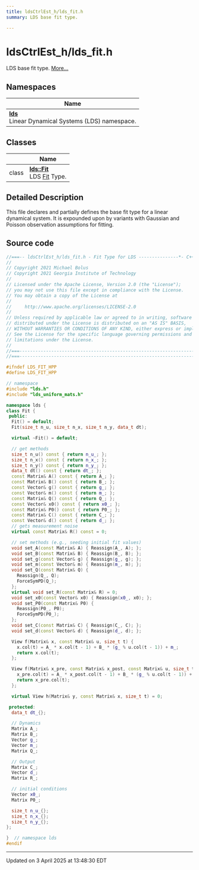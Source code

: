 ```yaml
---
title: ldsCtrlEst_h/lds_fit.h
summary: LDS base fit type. 

---
```


# ldsCtrlEst_h/lds_fit.h

LDS base fit type.  [More...](#detailed-description)



## Namespaces

| Name           |
| -------------- |
| **[lds](/lds-ctrl-est/docs/api/namespaces/namespacelds/)** <br>Linear Dynamical Systems (LDS) namespace.  |

## Classes

|                | Name           |
| -------------- | -------------- |
| class | **[lds::Fit](/lds-ctrl-est/docs/api/classes/classlds_1_1_fit/)** <br>LDS [Fit]() Type.  |

## Detailed Description



This file declares and partially defines the base fit type for a linear dynamical system. It is expounded upon by variants with Gaussian and Poisson observation assumptions for fitting. 





## Source code

```cpp
//===-- ldsCtrlEst_h/lds_fit.h - Fit Type for LDS ---------------*- C++ -*-===//
//
// Copyright 2021 Michael Bolus
// Copyright 2021 Georgia Institute of Technology
//
// Licensed under the Apache License, Version 2.0 (the "License");
// you may not use this file except in compliance with the License.
// You may obtain a copy of the License at
//
//     http://www.apache.org/licenses/LICENSE-2.0
//
// Unless required by applicable law or agreed to in writing, software
// distributed under the License is distributed on an "AS IS" BASIS,
// WITHOUT WARRANTIES OR CONDITIONS OF ANY KIND, either express or implied.
// See the License for the specific language governing permissions and
// limitations under the License.
//
//===----------------------------------------------------------------------===//
//===----------------------------------------------------------------------===//

#ifndef LDS_FIT_HPP
#define LDS_FIT_HPP

// namespace
#include "lds.h"
#include "lds_uniform_mats.h"

namespace lds {
class Fit {
 public:
  Fit() = default;
  Fit(size_t n_u, size_t n_x, size_t n_y, data_t dt);

  virtual ~Fit() = default;

  // get methods
  size_t n_u() const { return n_u_; };
  size_t n_x() const { return n_x_; };
  size_t n_y() const { return n_y_; };
  data_t dt() const { return dt_; };
  const Matrix& A() const { return A_; };
  const Matrix& B() const { return B_; };
  const Vector& g() const { return g_; };
  const Vector& m() const { return m_; };
  const Matrix& Q() const { return Q_; };
  const Vector& x0() const { return x0_; };
  const Matrix& P0() const { return P0_; };
  const Matrix& C() const { return C_; };
  const Vector& d() const { return d_; };
  // gets measurement noise
  virtual const Matrix& R() const = 0;

  // set methods (e.g., seeding initial fit values)
  void set_A(const Matrix& A) { Reassign(A_, A); };
  void set_B(const Matrix& B) { Reassign(B_, B); };
  void set_g(const Vector& g) { Reassign(g_, g); };
  void set_m(const Vector& m) { Reassign(m_, m); };
  void set_Q(const Matrix& Q) {
    Reassign(Q_, Q);
    ForceSymPD(Q_);
  };
  virtual void set_R(const Matrix& R) = 0;
  void set_x0(const Vector& x0) { Reassign(x0_, x0); };
  void set_P0(const Matrix& P0) {
    Reassign(P0_, P0);
    ForceSymPD(P0_);
  };
  void set_C(const Matrix& C) { Reassign(C_, C); };
  void set_d(const Vector& d) { Reassign(d_, d); };

  View f(Matrix& x, const Matrix& u, size_t t) {
    x.col(t) = A_ * x.col(t - 1) + B_ * (g_ % u.col(t - 1)) + m_;
    return x.col(t);
  };

  View f(Matrix& x_pre, const Matrix& x_post, const Matrix& u, size_t t) {
    x_pre.col(t) = A_ * x_post.col(t - 1) + B_ * (g_ % u.col(t - 1)) + m_;
    return x_pre.col(t);
  };

  virtual View h(Matrix& y, const Matrix& x, size_t t) = 0;

 protected:
  data_t dt_{};  

  // Dynamics
  Matrix A_;  
  Matrix B_;  
  Vector g_;  
  Vector m_;  
  Matrix Q_;  

  // Output
  Matrix C_;  
  Vector d_;  
  Matrix R_; 

  // initial conditions
  Vector x0_;  
  Matrix P0_;  

  size_t n_u_{};  
  size_t n_x_{};  
  size_t n_y_{};  
};

}  // namespace lds
#endif
```


-------------------------------

Updated on  3 April 2025 at 13:48:30 EDT
